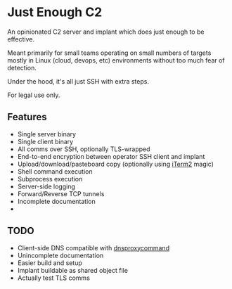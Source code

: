 Just Enough C2
==============
An opinionated C2 server and implant which does just enough to be effective.

Meant primarily for small teams operating on small numbers of targets mostly
in Linux (cloud, devops, etc) environments without too much fear of detection.

Under the hood, it's all just SSH with extra steps.

For legal use only.

Features
--------
- Single server binary
- Single client binary
- All comms over SSH, optionally TLS-wrapped
- End-to-end encryption between operator SSH client and implant
- Upload/download/pasteboard copy (optionally using [iTerm2](https://iterm2.com) magic)
- Shell command execution
- Subprocess execution
- Server-side logging
- Forward/Reverse TCP tunnels
- Incomplete documentation
-

TODO
----
- Client-side DNS compatible with
  [dnsproxycommand](https://github.com/magisterquis/dnsproxycommand)
- Unincomplete documentation
- Easier build and setup
- Implant buildable as shared object file
- Actually test TLS comms
